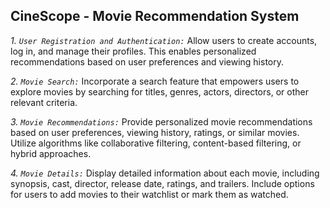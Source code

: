  ## CineScope - Movie Recommendation System

*1. `User Registration and Authentication:`* Allow users to create accounts, log in, and manage their profiles. This enables personalized recommendations based on user preferences and viewing history.

*2. `Movie Search:`* Incorporate a search feature that empowers users to explore movies by searching for titles, genres, actors, directors, or other relevant criteria.

*3. `Movie Recommendations:`* Provide personalized movie recommendations based on user preferences, viewing history, ratings, or similar movies. Utilize algorithms like collaborative filtering, content-based filtering, or hybrid approaches.

*4. `Movie Details:`* Display detailed information about each movie, including synopsis, cast, director, release date, ratings, and trailers. Include options for users to add movies to their watchlist or mark them as watched.
